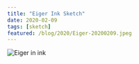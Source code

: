 ```yaml
---
title: "Eiger Ink Sketch"
date: 2020-02-09
tags: [sketch]
featured: /blog/2020/Eiger-20200209.jpeg
---
```


![Eiger in ink](/blog/2020/Eiger-20200209.jpeg)
<!--more-->

